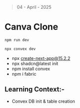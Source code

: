 > 04 - April - 2025

# Canva Clone

```js
npm run dev
```

```js
npx convex dev
```

- npx create-next-app@15.2.2
- npx shadcn@latest init
- npm install convex
- npm i fabric

## Learning Context:-

- Convex DB init & table creation
